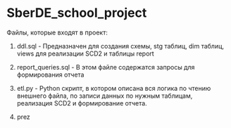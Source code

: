 # SberDE_school_project

Файлы, которые входят в проект:
1) ddl.sql - Предназначен для создания схемы, stg таблиц, dim таблиц, views для реализации SCD2 и таблицы report

2) report_queries.sql - В этом файле содержатся запросы для формирования отчета

3) etl.py - Python скрипт, в котором описана вся логика по чтению внешнего файла, по записи данных по нужным таблицам, реализация SCD2 и формирование отчета.

4) prez
